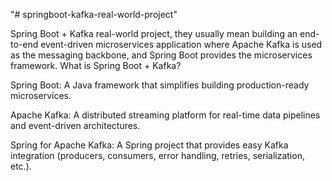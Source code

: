 "# springboot-kafka-real-world-project" 

Spring Boot + Kafka real-world project, they usually mean building an end-to-end event-driven microservices application where Apache Kafka is used as the messaging backbone, and Spring Boot provides the microservices framework.
What is Spring Boot + Kafka?

Spring Boot: A Java framework that simplifies building production-ready microservices.

Apache Kafka: A distributed streaming platform for real-time data pipelines and event-driven architectures.

Spring for Apache Kafka: A Spring project that provides easy Kafka integration (producers, consumers, error handling, retries, serialization, etc.).
